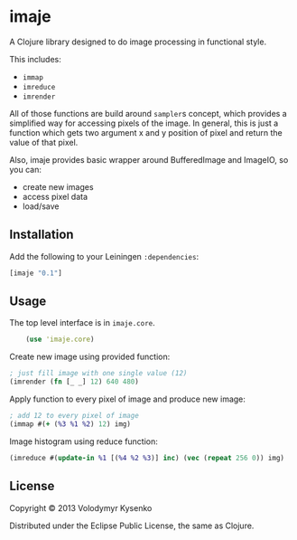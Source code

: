# imaje

A Clojure library designed to do image processing in functional style.

This includes:

* `immap`
* `imreduce`
* `imrender`

All of those functions are build around `sampler`s concept, which provides a simplified way for accessing pixels of the image. In general, this is just a function which gets two argument x and y position of pixel and return the value of that pixel.

Also, imaje provides basic wrapper around BufferedImage and ImageIO, so you can:

* create new images
* access pixel data
* load/save

## Installation

Add the following to your Leiningen `:dependencies`:

```clj
[imaje "0.1"]
```
## Usage

The top level interface is in `imaje.core`.

```clj
    (use 'imaje.core)
```


Create new image using provided function:

```clojure
; just fill image with one single value (12)
(imrender (fn [_ _] 12) 640 480)
```

Apply function to every pixel of image and produce new image:

```clojure
; add 12 to every pixel of image
(immap #(+ (%3 %1 %2) 12) img) 
```

Image histogram using reduce function:

```clojure
(imreduce #(update-in %1 [(%4 %2 %3)] inc) (vec (repeat 256 0)) img)
```

## License

Copyright © 2013 Volodymyr Kysenko

Distributed under the Eclipse Public License, the same as Clojure.
